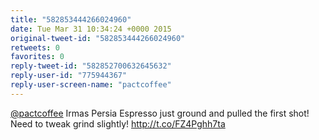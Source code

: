 ```yaml
---
title: "582853444266024960"
date: Tue Mar 31 10:34:24 +0000 2015
original-tweet-id: "582853444266024960"
retweets: 0
favorites: 0
reply-tweet-id: "582852700632645632"
reply-user-id: "775944367"
reply-user-screen-name: "pactcoffee"
---
```

<a href="https://twitter.com/pactcoffee">@pactcoffee</a> Irmas Persia Espresso just ground and pulled the first shot! Need to tweak grind slightly! http://t.co/FZ4Pghh7ta
